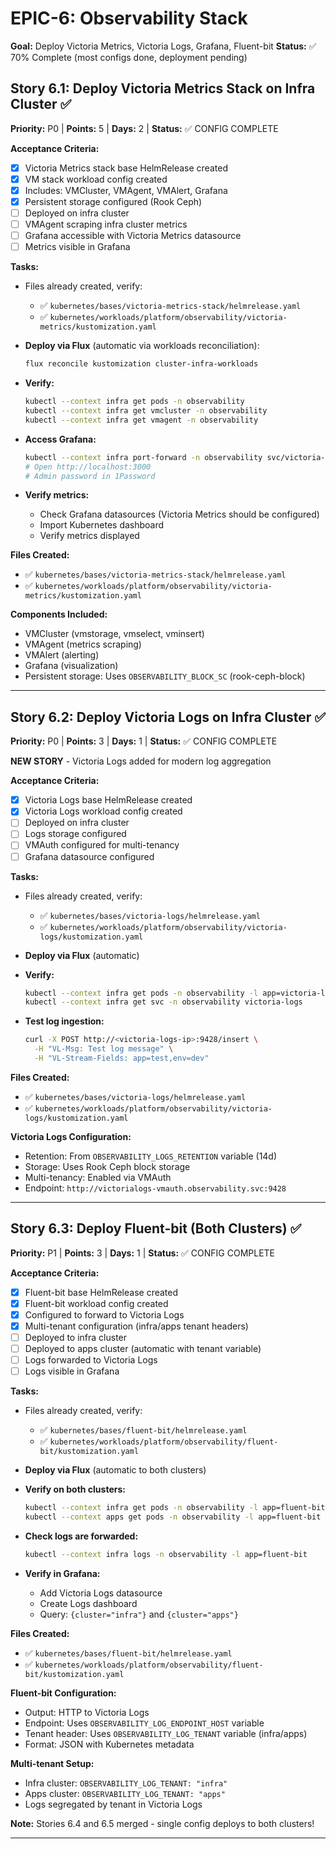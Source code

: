 # EPIC-6: Observability Stack
**Goal:** Deploy Victoria Metrics, Victoria Logs, Grafana, Fluent-bit
**Status:** ✅ 70% Complete (most configs done, deployment pending)

## Story 6.1: Deploy Victoria Metrics Stack on Infra Cluster ✅
**Priority:** P0 | **Points:** 5 | **Days:** 2 | **Status:** ✅ CONFIG COMPLETE

**Acceptance Criteria:**
- [x] Victoria Metrics stack base HelmRelease created
- [x] VM stack workload config created
- [x] Includes: VMCluster, VMAgent, VMAlert, Grafana
- [x] Persistent storage configured (Rook Ceph)
- [ ] Deployed on infra cluster
- [ ] VMAgent scraping infra cluster metrics
- [ ] Grafana accessible with Victoria Metrics datasource
- [ ] Metrics visible in Grafana

**Tasks:**
- Files already created, verify:
  - ✅ `kubernetes/bases/victoria-metrics-stack/helmrelease.yaml`
  - ✅ `kubernetes/workloads/platform/observability/victoria-metrics/kustomization.yaml`

- **Deploy via Flux** (automatic via workloads reconciliation):
  ```bash
  flux reconcile kustomization cluster-infra-workloads
  ```

- **Verify:**
  ```bash
  kubectl --context infra get pods -n observability
  kubectl --context infra get vmcluster -n observability
  kubectl --context infra get vmagent -n observability
  ```

- **Access Grafana:**
  ```bash
  kubectl --context infra port-forward -n observability svc/victoria-metrics-stack-grafana 3000:80
  # Open http://localhost:3000
  # Admin password in 1Password
  ```

- **Verify metrics:**
  - Check Grafana datasources (Victoria Metrics should be configured)
  - Import Kubernetes dashboard
  - Verify metrics displayed

**Files Created:**
- ✅ `kubernetes/bases/victoria-metrics-stack/helmrelease.yaml`
- ✅ `kubernetes/workloads/platform/observability/victoria-metrics/kustomization.yaml`

**Components Included:**
- VMCluster (vmstorage, vmselect, vminsert)
- VMAgent (metrics scraping)
- VMAlert (alerting)
- Grafana (visualization)
- Persistent storage: Uses `OBSERVABILITY_BLOCK_SC` (rook-ceph-block)

---

## Story 6.2: Deploy Victoria Logs on Infra Cluster ✅
**Priority:** P0 | **Points:** 3 | **Days:** 1 | **Status:** ✅ CONFIG COMPLETE

**NEW STORY** - Victoria Logs added for modern log aggregation

**Acceptance Criteria:**
- [x] Victoria Logs base HelmRelease created
- [x] Victoria Logs workload config created
- [ ] Deployed on infra cluster
- [ ] Logs storage configured
- [ ] VMAuth configured for multi-tenancy
- [ ] Grafana datasource configured

**Tasks:**
- Files already created, verify:
  - ✅ `kubernetes/bases/victoria-logs/helmrelease.yaml`
  - ✅ `kubernetes/workloads/platform/observability/victoria-logs/kustomization.yaml`

- **Deploy via Flux** (automatic)

- **Verify:**
  ```bash
  kubectl --context infra get pods -n observability -l app=victoria-logs
  kubectl --context infra get svc -n observability victoria-logs
  ```

- **Test log ingestion:**
  ```bash
  curl -X POST http://<victoria-logs-ip>:9428/insert \
    -H "VL-Msg: Test log message" \
    -H "VL-Stream-Fields: app=test,env=dev"
  ```

**Files Created:**
- ✅ `kubernetes/bases/victoria-logs/helmrelease.yaml`
- ✅ `kubernetes/workloads/platform/observability/victoria-logs/kustomization.yaml`

**Victoria Logs Configuration:**
- Retention: From `OBSERVABILITY_LOGS_RETENTION` variable (14d)
- Storage: Uses Rook Ceph block storage
- Multi-tenancy: Enabled via VMAuth
- Endpoint: `http://victorialogs-vmauth.observability.svc:9428`

---

## Story 6.3: Deploy Fluent-bit (Both Clusters) ✅
**Priority:** P1 | **Points:** 3 | **Days:** 1 | **Status:** ✅ CONFIG COMPLETE

**Acceptance Criteria:**
- [x] Fluent-bit base HelmRelease created
- [x] Fluent-bit workload config created
- [x] Configured to forward to Victoria Logs
- [x] Multi-tenant configuration (infra/apps tenant headers)
- [ ] Deployed to infra cluster
- [ ] Deployed to apps cluster (automatic with tenant variable)
- [ ] Logs forwarded to Victoria Logs
- [ ] Logs visible in Grafana

**Tasks:**
- Files already created, verify:
  - ✅ `kubernetes/bases/fluent-bit/helmrelease.yaml`
  - ✅ `kubernetes/workloads/platform/observability/fluent-bit/kustomization.yaml`

- **Deploy via Flux** (automatic to both clusters)

- **Verify on both clusters:**
  ```bash
  kubectl --context infra get pods -n observability -l app=fluent-bit
  kubectl --context apps get pods -n observability -l app=fluent-bit
  ```

- **Check logs are forwarded:**
  ```bash
  kubectl --context infra logs -n observability -l app=fluent-bit
  ```

- **Verify in Grafana:**
  - Add Victoria Logs datasource
  - Create Logs dashboard
  - Query: `{cluster="infra"}` and `{cluster="apps"}`

**Files Created:**
- ✅ `kubernetes/bases/fluent-bit/helmrelease.yaml`
- ✅ `kubernetes/workloads/platform/observability/fluent-bit/kustomization.yaml`

**Fluent-bit Configuration:**
- Output: HTTP to Victoria Logs
- Endpoint: Uses `OBSERVABILITY_LOG_ENDPOINT_HOST` variable
- Tenant header: Uses `OBSERVABILITY_LOG_TENANT` variable (infra/apps)
- Format: JSON with Kubernetes metadata

**Multi-tenant Setup:**
- Infra cluster: `OBSERVABILITY_LOG_TENANT: "infra"`
- Apps cluster: `OBSERVABILITY_LOG_TENANT: "apps"`
- Logs segregated by tenant in Victoria Logs

**Note:** Stories 6.4 and 6.5 merged - single config deploys to both clusters!

---
